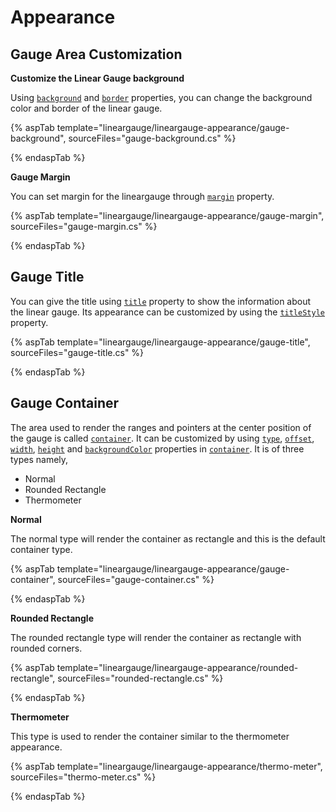 # Appearance

## Gauge Area Customization

<!-- markdownlint-disable MD036 -->

**Customize the Linear Gauge background**

Using [`background`](https://help.syncfusion.com/cr/cref_files/aspnetcore-js2/Syncfusion.EJ2~Syncfusion.EJ2.LinearGauge.html) and
[`border`](https://help.syncfusion.com/cr/cref_files/aspnetcore-js2/Syncfusion.EJ2~Syncfusion.EJ2.LinearGauge.html) properties, you can change the background color and border of the linear gauge.

{% aspTab template="lineargauge/lineargauge-appearance/gauge-background", sourceFiles="gauge-background.cs" %}

{% endaspTab %}

**Gauge Margin**

You can set margin for the lineargauge through [`margin`](https://help.syncfusion.com/cr/aspnetcore-js2/Syncfusion.EJ2~Syncfusion.EJ2.LinearGauge.LinearGaugeMargin.html) property.

{% aspTab template="lineargauge/lineargauge-appearance/gauge-margin", sourceFiles="gauge-margin.cs" %}

{% endaspTab %}

## Gauge Title

You can give the title using [`title`](https://help.syncfusion.com/cr/aspnetcore-js2/Syncfusion.EJ2~Syncfusion.EJ2.LinearGauge.LinearGauge~Title.html) property to show the information about the linear gauge. Its appearance can be customized by using the [`titleStyle`](https://help.syncfusion.com/cr/aspnetcore-js2/Syncfusion.EJ2~Syncfusion.EJ2.LinearGauge.LinearGauge~TitleStyle.html) property.

{% aspTab template="lineargauge/lineargauge-appearance/gauge-title", sourceFiles="gauge-title.cs" %}

{% endaspTab %}

## Gauge Container

The area used to render the ranges and pointers at the center position of the gauge is called [`container`](https://help.syncfusion.com/cr/cref_files/aspnetcore-js2/Syncfusion.EJ2~Syncfusion.EJ2.LinearGauge.LinearGaugeContainer.html). It can be customized by using [`type`](https://help.syncfusion.com/cr/cref_files/aspnetcore-js2/Syncfusion.EJ2~Syncfusion.EJ2.LinearGauge.LinearGaugeContainer~Type.html), [`offset`](https://help.syncfusion.com/cr/cref_files/aspnetcore-js2/Syncfusion.EJ2~Syncfusion.EJ2.LinearGauge.LinearGaugeContainer~Offset.html), [`width`](https://help.syncfusion.com/cr/cref_files/aspnetcore-js2/Syncfusion.EJ2~Syncfusion.EJ2.LinearGauge.LinearGaugeContainer~Width.html), [`height`](https://help.syncfusion.com/cr/cref_files/aspnetcore-js2/Syncfusion.EJ2~Syncfusion.EJ2.LinearGauge.LinearGaugeContainer~Height.html) and [`backgroundColor`](https://help.syncfusion.com/cr/cref_files/aspnetcore-js2/Syncfusion.EJ2~Syncfusion.EJ2.LinearGauge.LinearGaugeContainer~BackGroundColor.html) properties in [`container`](https://help.syncfusion.com/cr/cref_files/aspnetcore-js2/Syncfusion.EJ2~Syncfusion.EJ2.LinearGauge.LinearGaugeContainer.html). It is of three types namely,

* Normal
* Rounded Rectangle
* Thermometer

**Normal**

The normal type will render the container as rectangle and this is the default container type.

{% aspTab template="lineargauge/lineargauge-appearance/gauge-container", sourceFiles="gauge-container.cs" %}

{% endaspTab %}

**Rounded Rectangle**

The rounded rectangle type will render the container as rectangle with rounded corners.

{% aspTab template="lineargauge/lineargauge-appearance/rounded-rectangle", sourceFiles="rounded-rectangle.cs" %}

{% endaspTab %}

**Thermometer**

This type is used to render the container similar to the thermometer appearance.

{% aspTab template="lineargauge/lineargauge-appearance/thermo-meter", sourceFiles="thermo-meter.cs" %}

{% endaspTab %}